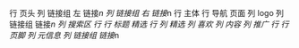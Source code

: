 行 页头
    列 链接组 左
        链接*n
    列 链接组 右
        链接*n
行 主体
    行 导航 页面
        列 logo
        列 链接组
            链接*n
        列 搜索区
    行
        行 标题 精选
        行 
            列 精选
                列 喜欢
                列 内容
            列 推广
                行
行 页脚
    列 元信息
    列 链接组
        链接*n
